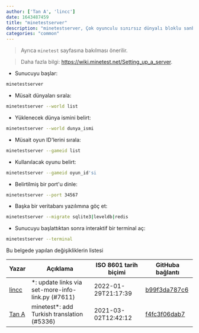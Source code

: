 ```yaml
---
author: ['Tan A', 'lincc']
date: 1643487459
title: "minetestserver"
description: "minetestserver, Çok oyunculu sınırsız dünyalı bloklu sanbox sunucusu."
categories: "common"
---
```

> Ayrıca `minetest` sayfasına bakılması önerilir.

> Daha fazla bilgi: <https://wiki.minetest.net/Setting_up_a_server>.

- Sunucuyu başlar:

```bash
minetestserver
```

- Müsait dünyaları sırala:

```bash
minetestserver --world list
```

- Yüklenecek dünya ismini belirt:

```bash
minetestserver --world dunya_ismi
```

- Müsait oyun ID'lerini sırala:

```bash
minetestserver --gameid list
```

- Kullanılacak oyunu belirt:

```bash
minetestserver --gameid oyun_id'si
```

- Belirtilmiş bir port'u dinle:

```bash
minetestserver --port 34567
```

- Başka bir veritabanı yazılımına göç et:

```bash
minetestserver --migrate sqlite3|leveldb|redis
```

- Sunucuyu başlattıktan sonra interaktif bir terminal aç:

```bash
minetestserver --terminal
```
Bu belgede yapılan değişikliklerin listesi


Yazar | Açıklama | ISO 8601 tarih biçimi | GitHuba bağlantı
------|-----|-----|-----
[lincc](mailto:46962923+blueskyson@users.noreply.github.com) | *: update links via set-more-info-link.py (#7611) | 2022-01-29T21:17:39 | [b99f3da787c6](https://github.com/tldr-pages/tldr/commit/b99f3da787c6f43a545b9cb5ebd8265b1367fbc4)
[Tan A](mailto:40173707+Yutyo@users.noreply.github.com) | minetest*: add Turkish translation (#5336) | 2021-03-02T12:42:12 | [f4fc3f06dab7](https://github.com/tldr-pages/tldr/commit/f4fc3f06dab7188322996d5887c99c30a171472b)

